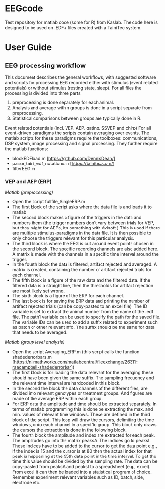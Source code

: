 # EEGcode
Test repository for matlab code (some for R) from Kaslab. 
The code here is designed to be used on .EDF+ files created with a TainiTec system.

# User Guide
## EEG processing workflow
This document describes the general workflows, with suggested software and scripts for processing EEG recorded either with stimulus (event related potentials) or without stimulus (resting state, sleep).
For all files the processing is divided into three parts
1.	preprocessing is done separately for each animal.
2.	Analysis and average within groups is done in a script separate from preprocessing.
3.	Statistical comparisons between groups are typically done in R.

Event related potentials (incl. VEP, AEP, gating, SSVEP and chirp)
For all event-driven paradigms the scripts contain averaging over events.
The matlab scripts for these paradigms require the toolboxes: communications, DSP system, image processing and signal processing.
They further require the matlab functions: 
- blockEDFload.m [https://github.com/DennisDean/]
- parse_taini_edf_notations.m [https://tainitec.com/]
- filterEEG.m

### VEP and AEP (ERP)
*Matlab (preprocessing)*
- Open the script fullfile_SingleERP.m
- The first block of the script asks where the data file is and loads it to matlab
- The second block makes a figure of the triggers in the data and numbers them (the trigger numbers don’t vary between trials for VEP, but they might for AEPs, it’s something with Avisoft )
This is used if there are multiple stimulus-paradigms in the data file. It is then possible to only choose the triggers relevant for this particular analysis.
- The third block is where the EEG is cut around event points chosen in the second block. The specific recording channels are also added here. A matrix is made with the channels in a specific time interval around the trigger.
- In the fourth block the data is filtered, artifact rejected and averaged. A matrix is created, containing the number of artifact rejected trials for each channel.
- The fifth block is a figure of the raw data and the filtered data. If the filtered data is a straight line, then the thresholds for artifact rejection are most likely set wrong.
- The sixth block is a figure of the ERP for each channel.
- The last block is for saving the ERP data and printing the number of artifact rejected trials (can be copy-pasted to an excel file). The ID variable is set to extract the animal number from the name of the .edf file. The path1 variable can be used to specify the path for the saved file. The variable IDs can be used to add a suffix related to experiment such as batch or other relevant info. The suffix should be the same for data that needs to be averaged.

*Matlab (group level analysis)*
- Open the script Averaging_ERP.m (this script calls the function shadederrorbars.m [https://nl.mathworks.com/matlabcentral/fileexchange/26311-raacampbell-shadederrorbar])
- The first block is for loading the data relevant for the averaging these should have been given the same suffix. The sampling frequency and the relevant time interval are hardcoded in this block.
- In the second the block the data channels of the different files, are divided into relevant genotypes or treatment groups. And figures are made of the average ERP within each group.
- For ERP data the amplitude and time should be extracted separately. In terms of matlab programming this is done be extracting the max. and min. values of relevant time windows. These are defined in the third block of the script. This loop will draw the cursors, delimiting the time windows, onto each channel in a specific group. This block only draws the cursors the extraction is done in the following block.
- The fourth block the amplitude and index are extracted for each peak. The amplitudes go into the matrix peaksA. The indices go to peaksI. 
These indices have to be added to the cursor to get the data point e.g., if the index is 15 and the cursor is at 80 then the actual index for that peak is happening at the 95th data point in the time interval. To get the time this value should be divided by the sampling rate.
The data can be copy-pasted from peaksA and peaksI to a spreadsheet (e.g., excel). From excel it can then be loaded into a statistical program of choice. 
Remember experiment relevant variables such as ID, batch, side, electrode etc.

